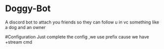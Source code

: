 # Doggy-Bot
A discord bot to attach you friends so they can follow u in vc something like a dog and an owner

#Configuration 
Just complete the config ,we use prefix cause we have +stream cmd
